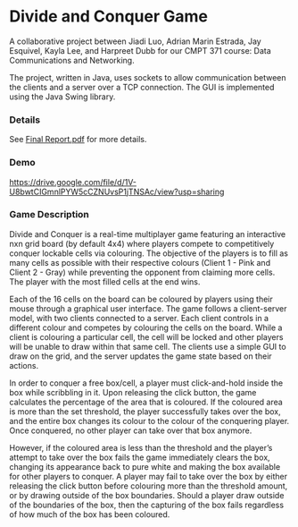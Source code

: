 # Divide and Conquer Game
A collaborative project between Jiadi Luo, Adrian Marin Estrada, Jay Esquivel, Kayla Lee, and Harpreet Dubb for our CMPT 371 course: Data Communications and Networking.

The project, written in Java, uses sockets to allow communication between the clients and a server over a TCP connection. The GUI is implemented using the Java Swing library.

### Details
See [Final Report.pdf](https://github.com/jiadil/divide-and-conquer/blob/main/Final%20Report.pdf) for more details.

### Demo
https://drive.google.com/file/d/1V-U8bwtCIGmnlPYW5cCZNUvsP1jTNSAc/view?usp=sharing

### Game Description 
Divide and Conquer is a real-time multiplayer game featuring an interactive nxn grid board (by default 4x4) where players compete to competitively conquer lockable cells via colouring. The objective of the players is to fill as many cells as possible with their respective colours (Client 1 - Pink and Client 2 - Gray) while preventing the opponent from claiming more cells. The player with the most filled cells at the end wins. 

Each of the 16 cells on the board can be coloured by players using their mouse through a graphical user interface. The game follows a client-server model, with two clients connected to a server. Each client controls in a different colour and competes by colouring the cells on the board. While a client is colouring a particular cell, the cell will be locked and other players will be unable to draw within that same cell. The clients use a simple GUI to draw on the grid, and the server updates the game state based on their actions. 

In order to conquer a free box/cell, a player must click-and-hold inside the box while scribbling in it. Upon releasing the click button, the game calculates the percentage of the area that is coloured. If the coloured area is more than the set threshold, the player successfully takes over the box, and the entire box changes its colour to the colour of the conquering player. Once conquered, no other player can take over that box anymore. 

However, if the coloured area is less than the threshold and the player’s attempt to take over the box fails the game immediately clears the box, changing its appearance back to pure white and making the box available for other players to conquer. A player may fail to take over the box by either releasing the click button before colouring more than the threshold amount, or by drawing outside of the box boundaries. Should a player draw outside of the boundaries of the box, then the capturing of the box fails regardless of how much of the box has been coloured.

